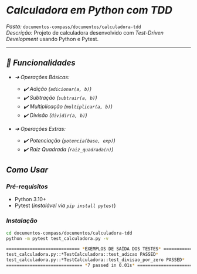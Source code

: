 # *Calculadora em Python com TDD*

*Pasta:* `documentos-compass/documentos/calculadora-tdd`  
*Descrição:* Projeto de calculadora desenvolvido com *Test-Driven Development* usando Python e Pytest.

---

## *📌 Funcionalidades*

* *➔ Operações Básicas:*
  * *✔️ Adição (`adicionar(a, b)`)*
  * *✔️ Subtração (`subtrair(a, b)`)*
  * *✔️ Multiplicação (`multiplicar(a, b)`)*
  * *✔️ Divisão (`dividir(a, b)`)*

* *➔ Operações Extras:*
  * *✔️ Potenciação (`potencia(base, exp)`)*
  * *✔️ Raiz Quadrada (`raiz_quadrada(n)`)*

## *Como Usar*

### *Pré-requisitos*
* Python 3.10+
* Pytest (*instalável via `pip install pytest`*)

### *Instalação*
```bash
cd documentos-compass/documentos/calculadora-tdd
python -m pytest test_calculadora.py -v

============================ *EXEMPLOS DE SAÍDA DOS TESTES* ============================
test_calculadora.py::*TestCalculadora::test_adicao PASSED*               [14%]
test_calculadora.py::*TestCalculadora::test_divisao_por_zero PASSED*     [100%]
============================= *7 passed in 0.01s* ============================